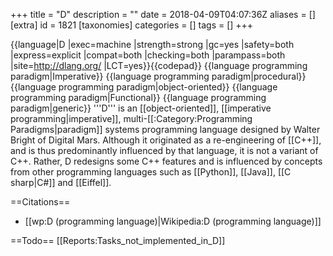 +++
title = "D"
description = ""
date = 2018-04-09T04:07:36Z
aliases = []
[extra]
id = 1821
[taxonomies]
categories = []
tags = []
+++

{{language|D
|exec=machine
|strength=strong
|gc=yes
|safety=both
|express=explicit
|compat=both
|checking=both
|parampass=both
|site=http://dlang.org/
|LCT=yes}}{{codepad}}
{{language programming paradigm|Imperative}}
{{language programming paradigm|procedural}}
{{language programming paradigm|object-oriented}}
{{language programming paradigm|Functional}}
{{language programming paradigm|generic}}
'''D''' is an [[object-oriented]], [[imperative programming|imperative]], multi-[[:Category:Programming Paradigms|paradigm]] systems programming language designed by Walter Bright of Digital Mars.
Although it originated as a re-engineering of [[C++]], and is thus predominantly influenced by that language, it is not a variant of C++.
Rather, D redesigns some C++ features and is influenced by concepts from other programming languages such as [[Python]], [[Java]], [[C sharp|C#]] and [[Eiffel]].

==Citations==
* [[wp:D (programming language)|Wikipedia:D (programming language)]]

==Todo==
[[Reports:Tasks_not_implemented_in_D]]
